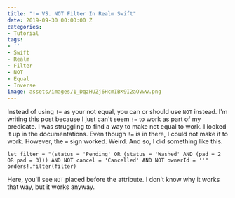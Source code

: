 ```yaml
---
title: "!= VS. NOT Filter In Realm Swift"
date: 2019-09-30 00:00:00 Z
categories:
- Tutorial
tags:
- ''
- Swift
- Realm
- Filter
- NOT
- Equal
- Inverse
image: assets/images/1_DqzHUZj6HcmIBK9I2aOVww.png
---
```


Instead of using `!=` as your not equal, you can or should use `NOT` instead. I'm writing this post because I just can't seem `!=` to work as part of my predicate. I was struggling to find a way to make not equal to work. I looked it up in the documentations. Even though `!=` is in there, I could not make it to work. However, the `=` sign worked. Weird. And so, I did something like this.

```
let filter = "(status = 'Pending' OR (status = 'Washed' AND (pad = 2 OR pad = 3))) AND NOT cancel = 'Cancelled' AND NOT ownerId = ''"
orders!.filter(filter)
```

Here, you'll see `NOT` placed before the attribute. I don't know why it works that way, but it works anyway.
